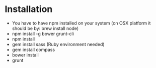 Installation
==============

- You have to have npm installed on your system (on OSX platform it should be by: brew install node)
- npm install -g bower grunt-cli
- npm install
- gem install sass (Ruby environment needed)
- gem install compass
- bower install
- grunt